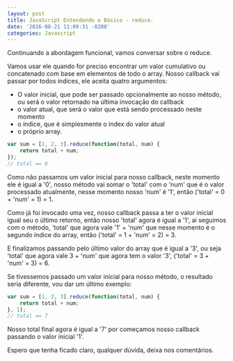 ```yaml
---
layout: post
title: JavaScript Entendendo o Básico - reduce.
date: '2016-08-21 11:09:31 -0200'
categories: Javascript
---
```


Continuando a abordagem funcional, vamos conversar sobre o reduce.

Vamos usar ele quando for preciso encontrar um valor cumulativo ou concatenado com base em elementos de todo o array. Nosso callback vai passar por todos índices, ele aceita quatro argumentos:

- O valor inicial, que pode ser passado opcionalmente ao nosso método, ou será o valor retornado na última invocação do callback
- o valor atual, que será o valor que está sendo processado neste momento
- o índice, que é simplesmente o index do valor atual
- o próprio array.

```javascript
var sum = [1, 2, 3].reduce(function(total, num) {
    return total + num;
});
// total == 6
```

Como não passamos um valor inicial para nosso callback, neste momento ele é igual a '0', nosso método vai somar o 'total' com o 'num' que é o valor processado atualmente, nesse momento nosso 'num' é '1', então ('total' = 0 + 'num' = 1) = 1.

Como já foi invocado uma vez, nosso callback passa a ter o valor inicial igual seu o último retorno, então nosso 'total' agora é igual a '1', ai seguimos com o método, 'total' que agora vale '1' + 'num' que nesse momento é o segundo índice do array, então ('total' = 1 + 'num' = 2) = 3.

E finalizamos passando pelo último valor do array que é igual a '3', ou seja 'total' que agora vale 3 + 'num' que agora tem o valor '3', ('total' = 3 + 'num' = 3) = 6.

Se tivessemos passado um valor inicial para nosso método, o resultado seria diferente, vou dar um último exemplo:

```javascript
var sum = [1, 2, 3].reduce(function(total, num) {
    return total + num;
}, 1);
// total == 7
```

Nosso total final agora é igual a '7' por começamos nosso callback passando o valor inicial '1'.

Espero que tenha ficado claro, qualquer dúvida, deixa nos comentários.
